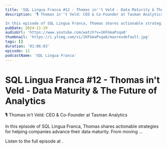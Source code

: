 ```yaml
---
title: 'SQL Lingua Franca #12 - Thomas in''t Veld - Data Maturity & The Future of Analytics'
description: '🎙️ ⁠Thomas in''t Veld: CEO & Co-Founder at Tasman Analytics

In this episode of SQL Lingua Franca, Thomas shares actionable strategies for helping companies advance their data maturity. From moving ...'
pubDate: 2024-11-19
audioUrl: 'https://www.youtube.com/watch?v=1KFGmaPsqa8'
thumbnail: 'https://i.ytimg.com/vi/1KFGmaPsqa8/maxresdefault.jpg'
tags: []
duration: '01:06:03'
episode: 12
podcastName: 'SQL Lingua Franca'
---
```


# SQL Lingua Franca #12 - Thomas in't Veld - Data Maturity & The Future of Analytics

🎙️ ⁠Thomas in't Veld: CEO & Co-Founder at Tasman Analytics

In this episode of SQL Lingua Franca, Thomas shares actionable strategies for helping companies advance their data maturity. From moving ...

Listen to the full episode at [](https://www.youtube.com/watch?v=1KFGmaPsqa8).
